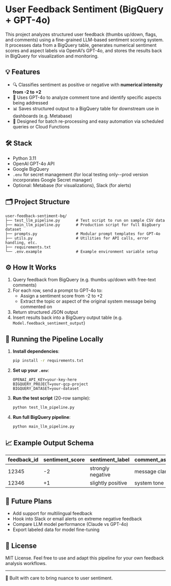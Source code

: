 # User Feedback Sentiment (BigQuery + GPT-4o)

This project analyzes structured user feedback (thumbs up/down, flags, and comments) using a fine-grained LLM-based sentiment scoring system. It processes data from a BigQuery table, generates numerical sentiment scores and aspect labels via OpenAI’s GPT-4o, and stores the results back in BigQuery for visualization and monitoring.

## 💡 Features

- 🔍 Classifies sentiment as positive or negative with **numerical intensity from -2 to +2**
- 🧠 Uses GPT-4o to analyze comment tone and identify specific aspects being addressed
- 📊 Saves structured output to a BigQuery table for downstream use in dashboards (e.g. Metabase)
- 🔁 Designed for batch re-processing and easy automation via scheduled queries or Cloud Functions

## 🛠️ Stack

- Python 3.11
- OpenAI GPT-4o API
- Google BigQuery
- `.env` for secret management (for local testing only--prod version incorporates Google Secret manager)
- Optional: Metabase (for visualizations), Slack (for alerts)

## 🗂️ Project Structure

```
user-feedback-sentiment-bq/
├── test_llm_pipeline.py       # Test script to run on sample CSV data
├── main_llm_pipeline.py       # Production script for full BigQuery dataset
├── prompts.py                 # Modular prompt templates for GPT-4o
├── utils.py                   # Utilities for API calls, error handling, etc.
├── requirements.txt
└── .env.example               # Example environment variable setup
```

## ⚙️ How It Works

1. Query feedback from BigQuery (e.g. thumbs up/down with free-text comments)
2. For each row, send a prompt to GPT-4o to:
   - Assign a sentiment score from -2 to +2
   - Extract the topic or aspect of the original system message being commented on
3. Return structured JSON output
4. Insert results back into a BigQuery output table (e.g. `Model.feedback_sentiment_output`)

## 🧪 Running the Pipeline Locally

1. **Install dependencies**:
   ```bash
   pip install -r requirements.txt
   ```

2. **Set up your `.env`**:
   ```
   OPENAI_API_KEY=your-key-here
   BIGQUERY_PROJECT=your-gcp-project
   BIGQUERY_DATASET=your-dataset
   ```

3. **Run the test script** (20-row sample):
   ```bash
   python test_llm_pipeline.py
   ```

4. **Run full BigQuery pipeline**:
   ```bash
   python main_llm_pipeline.py
   ```

## 📈 Example Output Schema

| feedback_id | sentiment_score | sentiment_label     | comment_aspect       | model_used |
|-------------|------------------|----------------------|-----------------------|-------------|
| 12345       | -2               | strongly negative    | message clarity       | gpt-4o      |
| 12346       | +1               | slightly positive    | system tone           | gpt-4o      |

## 🔮 Future Plans

- Add support for multilingual feedback
- Hook into Slack or email alerts on extreme negative feedback
- Compare LLM model performance (Claude vs GPT-4o)
- Export labeled data for model fine-tuning

## 📄 License

MIT License. Feel free to use and adapt this pipeline for your own feedback analysis workflows.

---

🧠 Built with care to bring nuance to user sentiment.
